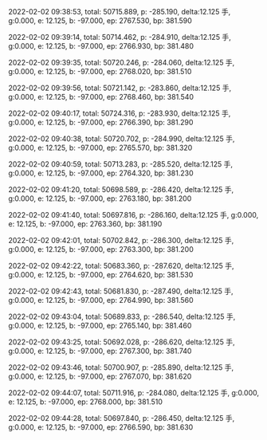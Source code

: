 2022-02-02 09:38:53, total: 50715.889, p: -285.190, delta:12.125 手, g:0.000, e: 12.125, b: -97.000, ep: 2767.530, bp: 381.590

2022-02-02 09:39:14, total: 50714.462, p: -284.910, delta:12.125 手, g:0.000, e: 12.125, b: -97.000, ep: 2766.930, bp: 381.480

2022-02-02 09:39:35, total: 50720.246, p: -284.060, delta:12.125 手, g:0.000, e: 12.125, b: -97.000, ep: 2768.020, bp: 381.510

2022-02-02 09:39:56, total: 50721.142, p: -283.860, delta:12.125 手, g:0.000, e: 12.125, b: -97.000, ep: 2768.460, bp: 381.540

2022-02-02 09:40:17, total: 50724.316, p: -283.930, delta:12.125 手, g:0.000, e: 12.125, b: -97.000, ep: 2766.390, bp: 381.290

2022-02-02 09:40:38, total: 50720.702, p: -284.990, delta:12.125 手, g:0.000, e: 12.125, b: -97.000, ep: 2765.570, bp: 381.320

2022-02-02 09:40:59, total: 50713.283, p: -285.520, delta:12.125 手, g:0.000, e: 12.125, b: -97.000, ep: 2764.320, bp: 381.230

2022-02-02 09:41:20, total: 50698.589, p: -286.420, delta:12.125 手, g:0.000, e: 12.125, b: -97.000, ep: 2763.180, bp: 381.200

2022-02-02 09:41:40, total: 50697.816, p: -286.160, delta:12.125 手, g:0.000, e: 12.125, b: -97.000, ep: 2763.360, bp: 381.190

2022-02-02 09:42:01, total: 50702.842, p: -286.300, delta:12.125 手, g:0.000, e: 12.125, b: -97.000, ep: 2763.300, bp: 381.200

2022-02-02 09:42:22, total: 50683.360, p: -287.620, delta:12.125 手, g:0.000, e: 12.125, b: -97.000, ep: 2764.620, bp: 381.530

2022-02-02 09:42:43, total: 50681.830, p: -287.490, delta:12.125 手, g:0.000, e: 12.125, b: -97.000, ep: 2764.990, bp: 381.560

2022-02-02 09:43:04, total: 50689.833, p: -286.540, delta:12.125 手, g:0.000, e: 12.125, b: -97.000, ep: 2765.140, bp: 381.460

2022-02-02 09:43:25, total: 50692.028, p: -286.620, delta:12.125 手, g:0.000, e: 12.125, b: -97.000, ep: 2767.300, bp: 381.740

2022-02-02 09:43:46, total: 50700.907, p: -285.890, delta:12.125 手, g:0.000, e: 12.125, b: -97.000, ep: 2767.070, bp: 381.620

2022-02-02 09:44:07, total: 50711.916, p: -284.080, delta:12.125 手, g:0.000, e: 12.125, b: -97.000, ep: 2768.000, bp: 381.510

2022-02-02 09:44:28, total: 50697.840, p: -286.450, delta:12.125 手, g:0.000, e: 12.125, b: -97.000, ep: 2766.590, bp: 381.630
